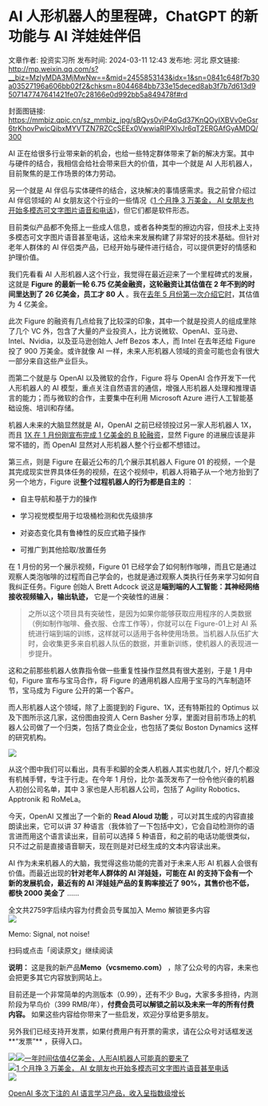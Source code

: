# AI 人形机器人的里程碑，ChatGPT 的新功能与 AI 洋娃娃伴侣

文章作者: 投资实习所
发布时间: 2024-03-11 12:43
发布地: 河北
原文链接: http://mp.weixin.qq.com/s?__biz=MzIyMDA3MjMwNw==&mid=2455853143&idx=1&sn=0841c648f7b30a03527196a606bb02f2&chksm=8044684bb733e15deced8ab3f7b7d613d9507147747641421fe07c28166e0d992bb5a849478f#rd

封面图链接: https://mmbiz.qpic.cn/sz_mmbiz_jpg/sBQys0vjP4qGd37KnQOyIXBVv0eGsr6trKhovPwicQibxMYVTZN7RZCcSEEx0VwwiaRIPXIvJr6qT2ERGAfGyAMDQ/300

  

AI 正在给很多行业带来新的机会，也给一些特定群体带来了新的解决方案。其中与硬件的结合，我相信会给社会带来巨大的价值，其中一个就是 AI
人形机器人，目前聚焦的是工作场景的体力劳动。

另一个就是 AI 伴侣与实体硬件的结合，这块解决的事情感需求。我之前曾介绍过 AI 伴侣领域的 AI 女朋友这个行业的一些情况《[1 个月挣 3 万美金，
AI
女朋友也开始多模态可文字图片语音和电话](http://mp.weixin.qq.com/s?__biz=MzIyMDA3MjMwNw==&mid=2455853027&idx=1&sn=9bff7ef8a4232504079dbd97483f9f4b&chksm=804467ffb733eee99bb5725357019c6fc07d5a03f340749e9e36e63807d5c59203898e665340&scene=21#wechat_redirect)》，但它们都是软件形态。

目前类似产品都不免搭上一些成人信息，或者各种类型的擦边内容，但技术上支持多模态可文字图片语音甚至电话，这给未来发展构建了非常好的技术基础。但针对老年人群体的
AI 伴侣类产品，已经开始与硬件进行结合，可以提供更好的情感和护理价值。

我们先看看 AI 人形机器人这个行业，我觉得在最近迎来了一个里程碑式的发展，这就是 **Figure 的最新一轮 6.75 亿美金融资，这轮融资让其估值在
2 年不到的时间里达到了 26 亿美金，员工才 80 人** 。我在[去年 5
月份第一次介绍它时](http://mp.weixin.qq.com/s?__biz=MzIyMDA3MjMwNw==&mid=2455850773&idx=1&sn=91cc1b07c78ab1e4976d9374a1aeac99&chksm=80447f09b733f61fc817819ad8c19f17d1c9bf94abb3bb233a72525d3e9490687d9498850d71&scene=21#wechat_redirect)，其估值为
4 亿美金。

此次 Figure 的融资有几点给我了比较深的印象，其中一个就是投资人的组成里除了几个 VC
外，包含了大量的产业投资人，比方说微软、OpenAI、亚马逊、Intel、Nvidia，以及亚马逊创始人 Jeff Bezos 本人，而 Intel
在去年还给 Figure 投了 900 万美金。或许就像 AI 一样，未来人形机器人领域的资金可能也会有很大一部分来自这些产业巨头。

而第二个就是与 OpenAI 以及微软的合作，Figure 将与 OpenAI 合作开发下一代人形机器人的 AI
模型，重点关注自然语言的通信，增强人形机器人处理和推理语言的能力；而与微软的合作，主要集中在利用 Microsoft Azure
进行人工智能基础设施、培训和存储。

机器人未来的大脑显然就是 AI，OpenAI 之前已经领投过另一家人形机器人 1X，而且 [1X 在 1 月份刚宣布完成 1 亿美金的 B
轮融资](http://mp.weixin.qq.com/s?__biz=MzIyMDA3MjMwNw==&mid=2455852884&idx=1&sn=3c3314e5b733321b17811153271cea1f&chksm=80446748b733ee5e0284bd3764142363e91f734680b20f48feeb7e79a517d055076518b35905&scene=21#wechat_redirect)，显然
Figure 的进展应该是非常不错的，而 OpenAI 显然对人形机器人整个行业都不想错过。

第三点，则是 Figure 在最近公布的几个展示其机器人 Figure 01
的视频，一个是其完成现实世界具体任务的视频，在这个视频中，机器人将箱子从一个地方抬到了另一个地方，Figure 说**整个过程机器人的行为都是自主的** ：

  * 自主导航和基于力的操作

  * 学习视觉模型用于垃圾桶检测和优先级排序

  * 对姿态变化具有鲁棒性的反应式箱子操作

  * 可推广到其他拾取/放置任务

在 1 月份的另一个展示视频，Figure 01
已经学会了如何制作咖啡，而且它是通过观察人类泡咖啡的过程而自己学会的，也就是通过观察人类执行任务来学习如何自我纠正任务。Figure 创始人 Brett
Adcock 说这是**端到端的人工智能：其神经网络接收视频输入，输出轨迹，** 它是一个突破性的进展：

> 之所以这个项目具有突破性，是因为如果你能够获取应用程序的人类数据（例如制作咖啡、叠衣服、仓库工作等），你就可以在 Figure-01上对 AI
> 系统进行端到端的训练，这样就可以适用于各种使用场景。当机器人队伍扩大时，会收集更多来自机器人队伍的数据，并重新训练，使机器人的表现进一步提升。

这和之前那些机器人依靠指令做一些重复性操作显然具有很大差别，于是 1 月中旬，Figure 宣布与宝马合作，将 Figure
的通用机器人应用于宝马的汽车制造环节，宝马成为 Figure 公开的第一个客户。

而人形机器人这个领域，除了上面提到的 Figure、1X，还有特斯拉的 Optimus 以及下图所示这几家，这份图由投资人 Cern Basher
分享，里面对目前市场上的机器人公司做了一个归类，包括了商业企业，也包括了类似 Boston Dynamics 这样的研究机构。

![](https://mmbiz.qpic.cn/sz_mmbiz_jpg/sBQys0vjP4qGd37KnQOyIXBVv0eGsr6tvMhzM3PHoVEo4rToLg2vXdtH6e5ok0wZEN6bZOxrl8hOfu1mATGwhQ/640?wx_fmt=jpeg&from=appmsg)

从这个图中我们可以看出，具有手和脚的全类人机器人其实也就几个，好几个都没有机械手臂，专注于行走。在今年 1
月份，比尔·盖茨发布了一份令他兴奋的机器人初创公司名单，其中 3 家也是人形机器人公司，包括了 Agility Robotics、Apptronik 和
RoMeLa。

今天，OpenAI 又推出了一个新的 **Read Aloud 功能** ，可以对其生成的内容直接朗读出来，它可以讲 37
种语言（我体验了一下包括中文），它会自动检测你的语言进而用这个语言读出来，目前可以选择 5
种语音，和之前的电话功能很类似，只不过之前是直接语音聊天，现在则是对已经生成的文本内容读出来。

AI 作为未来机器人的大脑，我觉得这些功能的完善对于未来人形 AI 机器人会很有价值。而最近出现的**针对老年人群体的 AI 洋娃娃，可能在 AI
的支持下会有一个新的发展机会，最近有的 AI 洋娃娃产品的复购率接近了 90%，其售价也不低，都快 2000 美金了** ……

全文共2759字后续内容为付费会员专属加入 Memo 解锁更多内容  
![](https://mmbiz.qpic.cn/sz_mmbiz_png/sBQys0vjP4qGd37KnQOyIXBVv0eGsr6tHmibIicsYVqHbibWqbgvqCvAZ2Jvl5zIPpWqiab54sMeaNybxfNfoyOU7A/640?wx_fmt=png&from=appmsg)  

Memo: Signal, not noise!

扫码或点击「阅读原文」继续阅读

**说明：** 这是我的新产品**Memo（vcsmemo.com）** ，除了公众号的内容，未来也会把更多其它内容放到网站上。

目前还是一个非常简单的内测版本（0.99），还有不少 Bug，大家多多担待，内测阶段为早鸟价（399
RMB/年），**付费会员可以解锁之前以及未来一年的所有付费内容。** 如果这些内容给你带来了一些启发，欢迎分享给更多朋友。  

另外我们已经支持开发票，如果付费用户有开票的需求，请在公众号对话框发送**“发票”** ，获得入口。

![](https://mmbiz.qpic.cn/mmbiz_png/mrJibAziaMQhQGoNHniac6wGOyRe172dlS0HCYicyjiaCTtly2pULIz6YPNsXeRjoQFSuDYezsia4ibhbAc1X3GKtVRyw/640?wx_fmt=png&wxfrom=5&wx_lazy=1&wx_co=1)[![](https://mmbiz.qpic.cn/mmbiz_jpg/sBQys0vjP4pJpibIwu0f5L8yb3L47OaCbSzguuD8aNDLOtialf1geR6kLH1x5q4ORjLPMzZFPf46ibGUfibnvrdLxg/640?wx_fmt=jpeg)一年时间估值4亿美金，人形AI机器人可能真的要来了](https://mp.weixin.qq.com/s?__biz=MzIyMDA3MjMwNw==&mid=2455850773&idx=1&sn=91cc1b07c78ab1e4976d9374a1aeac99&chksm=80447f09b733f61fc817819ad8c19f17d1c9bf94abb3bb233a72525d3e9490687d9498850d71&scene=21#wechat_redirect)  
[![](https://mmbiz.qpic.cn/sz_mmbiz_jpg/sBQys0vjP4okzgdJgJD3VeZJwVIfgNuVfuIIvbDLjAOLGpPSkGibnE25y69BibwNteYtnVV3G4Bt0exM5f5V0IyQ/640?wx_fmt=jpeg)1
个月挣 3 万美金， AI
女朋友也开始多模态可文字图片语音甚至电话](https://mp.weixin.qq.com/s?__biz=MzIyMDA3MjMwNw==&mid=2455853027&idx=1&sn=9bff7ef8a4232504079dbd97483f9f4b&chksm=804467ffb733eee99bb5725357019c6fc07d5a03f340749e9e36e63807d5c59203898e665340&scene=21#wechat_redirect)  
[![](https://mmbiz.qpic.cn/sz_mmbiz_jpg/sBQys0vjP4r8JbtYoIo0O90ibyTaEDKWgxQKGUJk7RA2DibW8sNtcmP21NTXVT3GFXhaiaAAwt2xxmcHbPzadCcAA/640?wx_fmt=jpeg)](https://mp.weixin.qq.com/s?__biz=MzIyMDA3MjMwNw==&mid=2455853132&idx=1&sn=9e6b11a357ad439d06f1a56e9185d7c0&chksm=80446850b733e146a5040907d44fcf0cd6ce34b664b64173a5684557cd3ab54c01316e0d65b1&scene=21#wechat_redirect)

[OpenAI 多次下注的 AI
语言学习产品，收入呈指数级增长](https://mp.weixin.qq.com/s?__biz=MzIyMDA3MjMwNw==&mid=2455853132&idx=1&sn=9e6b11a357ad439d06f1a56e9185d7c0&chksm=80446850b733e146a5040907d44fcf0cd6ce34b664b64173a5684557cd3ab54c01316e0d65b1&scene=21#wechat_redirect)


